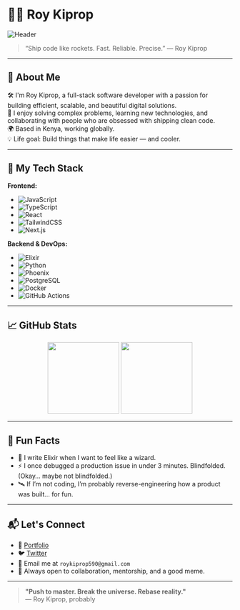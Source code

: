 # 👨‍🚀 Roy Kiprop 

![Header](https://capsule-render.vercel.app/api?type=waving&color=gradient&height=200&section=header&text=Roy%20Kiprop&fontSize=40&fontAlignY=35&desc=Code%20That%20Changes%20Dimensions&descAlignY=60&descAlign=50)

> “Ship code like rockets. Fast. Reliable. Precise.” — Roy Kiprop

---

## 👾 About Me

🛠 I'm Roy Kiprop, a full-stack software developer with a passion for building efficient, scalable, and beautiful digital solutions.  
🧠 I enjoy solving complex problems, learning new technologies, and collaborating with people who are obsessed with shipping clean code.  
🌍 Based in Kenya, working globally.  
💡 Life goal: Build things that make life easier — and cooler.

---

## 🚀 My Tech Stack

**Frontend:**
- ![JavaScript](https://img.shields.io/badge/-JavaScript-black?style=flat-square&logo=javascript)
- ![TypeScript](https://img.shields.io/badge/-TypeScript-black?style=flat-square&logo=typescript)
- ![React](https://img.shields.io/badge/-React-black?style=flat-square&logo=react)
- ![TailwindCSS](https://img.shields.io/badge/-TailwindCSS-black?style=flat-square&logo=tailwind-css)
- ![Next.js](https://img.shields.io/badge/-Next.js-black?style=flat-square&logo=next.js)

**Backend & DevOps:**
- ![Elixir](https://img.shields.io/badge/-Elixir-black?style=flat-square&logo=elixir)
- ![Python](https://img.shields.io/badge/-Python-black?style=flat-square&logo=python)
- ![Phoenix](https://img.shields.io/badge/-Phoenix-black?style=flat-square&logo=phoenix-framework)
- ![PostgreSQL](https://img.shields.io/badge/-PostgreSQL-black?style=flat-square&logo=postgresql)
- ![Docker](https://img.shields.io/badge/-Docker-black?style=flat-square&logo=docker)
- ![GitHub Actions](https://img.shields.io/badge/-GitHub%20Actions-black?style=flat-square&logo=github-actions)

---

## 📈 GitHub Stats

<p align="center">
  <img src="https://github-readme-stats.vercel.app/api?username=roykiprop&show_icons=true&theme=tokyonight&count_private=true" height="160" />
  <img src="https://github-readme-streak-stats.herokuapp.com/?user=roykiprop&theme=tokyonight" height="160" />
</p>

---

## 🌌 Fun Facts

- 🧬 I write Elixir when I want to feel like a wizard.
- ⚡ I once debugged a production issue in under 3 minutes. Blindfolded. (Okay… maybe not blindfolded.)
- 🛰 If I’m not coding, I’m probably reverse-engineering how a product was built… for fun.

---

## 📬 Let's Connect

- 💼 [Portfolio](https://roykiprop.dev/)
- 🐦 [Twitter](https://twitter.com/yourhandle)
- 💌 Email me at `roykiprop590@gmail.com`
- 💬 Always open to collaboration, mentorship, and a good meme.

---

> **"Push to master. Break the universe. Rebase reality."**  
> — Roy Kiprop, probably

